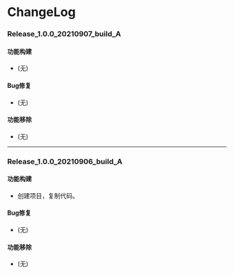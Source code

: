 # ChangeLog

### Release_1.0.0_20210907_build_A

#### 功能构建

- (无)

#### Bug修复

- (无)

#### 功能移除

- (无)

---

### Release_1.0.0_20210906_build_A

#### 功能构建

- 创建项目，复制代码。

#### Bug修复

- (无)

#### 功能移除

- (无)
